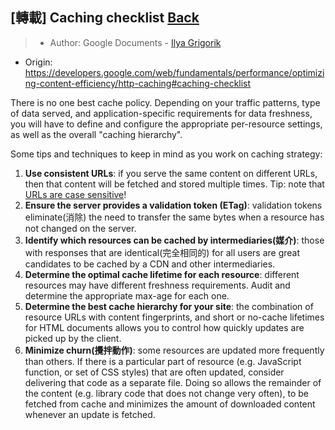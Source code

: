 ## [轉載] Caching checklist [Back](./../leverage_browser_caching.md)

> - Author: Google Documents - [Ilya Grigorik](http://igvita.com/)
- Origin: https://developers.google.com/web/fundamentals/performance/optimizing-content-efficiency/http-caching#caching-checklist

There is no one best cache policy. Depending on your traffic patterns, type of data served, and application-specific requirements for data freshness, you will have to define and configure the appropriate per-resource settings, as well as the overall "caching hierarchy".

Some tips and techniques to keep in mind as you work on caching strategy:

1. **Use consistent URLs**: if you serve the same content on different URLs, then that content will be fetched and stored multiple times. Tip: note that [URLs are case sensitive](http://www.w3.org/TR/WD-html40-970708/htmlweb.html)!
2. **Ensure the server provides a validation token (ETag)**: validation tokens eliminate(消除) the need to transfer the same bytes when a resource has not changed on the server.
3. **Identify which resources can be cached by intermediaries(媒介)**: those with responses that are identical(完全相同的) for all users are great candidates to be cached by a CDN and other intermediaries.
4. **Determine the optimal cache lifetime for each resource**: different resources may have different freshness requirements. Audit and determine the appropriate max-age for each one.
5. **Determine the best cache hierarchy for your site**: the combination of resource URLs with content fingerprints, and short or no-cache lifetimes for HTML documents allows you to control how quickly updates are picked up by the client.
6. **Minimize churn(攪拌動作)**: some resources are updated more frequently than others. If there is a particular part of resource (e.g. JavaScript function, or set of CSS styles) that are often updated, consider delivering that code as a separate file. Doing so allows the remainder of the content (e.g. library code that does not change very often), to be fetched from cache and minimizes the amount of downloaded content whenever an update is fetched.
